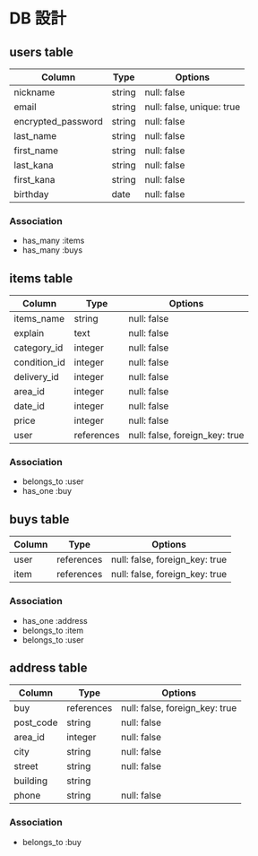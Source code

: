 # DB 設計

## users table

| Column             | Type                | Options                        |
|--------------------|---------------------|--------------------------------|
| nickname           | string              | null: false                    |
| email              | string              | null: false, unique: true      |
| encrypted_password | string              | null: false                    |
| last_name          | string              | null: false                    |
| first_name         | string              | null: false                    |
| last_kana          | string              | null: false                    |
| first_kana         | string              | null: false                    |
| birthday           | date                | null: false                    |

### Association

* has_many :items
* has_many :buys

## items table

| Column             | Type                | Options                        |
|--------------------|---------------------|--------------------------------|
| items_name         | string              | null: false                    |
| explain            | text                | null: false                    |
| category_id        | integer             | null: false                    |
| condition_id       | integer             | null: false                    |
| delivery_id        | integer             | null: false                    |
| area_id            | integer             | null: false                    |
| date_id            | integer             | null: false                    |
| price              | integer             | null: false                    |
| user               | references          | null: false, foreign_key: true |

### Association
* belongs_to :user
* has_one :buy

## buys table

| Column             | Type                | Options                        |
|--------------------|---------------------|--------------------------------|
| user               | references          | null: false, foreign_key: true |
| item               | references          | null: false, foreign_key: true |

### Association

* has_one :address
* belongs_to :item
* belongs_to :user

## address table

| Column             | Type                | Options                        |
|--------------------|---------------------|--------------------------------|
| buy                | references          | null: false, foreign_key: true |
| post_code          | string              | null: false                    |
| area_id            | integer             | null: false                    |
| city               | string              | null: false                    |
| street             | string              | null: false                    |
| building           | string              |                                |
| phone              | string              | null: false                    |

### Association

* belongs_to :buy